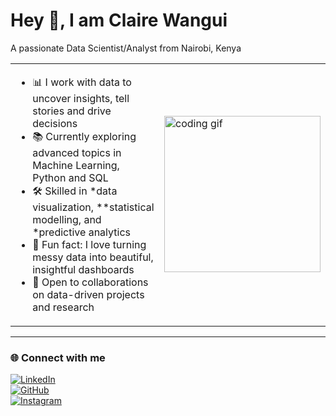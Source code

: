 # Hey 👋, I am Claire Wangui

A passionate Data Scientist/Analyst from Nairobi, Kenya

<table>
  <tr>
    <td>

- 📊 I work with data to uncover insights, tell stories and drive decisions  
- 📚 Currently exploring advanced topics in Machine Learning, Python and SQL  
- 🛠️ Skilled in *data visualization, **statistical modelling, and *predictive analytics  
- 🎨 Fun fact: I love turning messy data into beautiful, insightful dashboards  
- 🤝 Open to collaborations on data-driven projects and research  

</td>
<td>
  <img src="https://media.giphy.com/media/qgQUggAC3Pfv687qPC/giphy.gif" width="250" alt="coding gif">
</td>
  </tr>
</table>

---

### 🌐 Connect with me  

[![LinkedIn](https://img.shields.io/badge/LinkedIn-blue?style=for-the-badge&logo=linkedin)](https://linkedin.com/in/YOUR-USERNAME)  
[![GitHub](https://img.shields.io/badge/GitHub-333?style=for-the-badge&logo=github)](https://github.com/YOUR-USERNAME)  
[![Instagram](https://img.shields.io/badge/Instagram-E4405F?style=for-the-badge&logo=instagram&logoColor=white)](https://instagram.com/YOUR-USERNAME)

